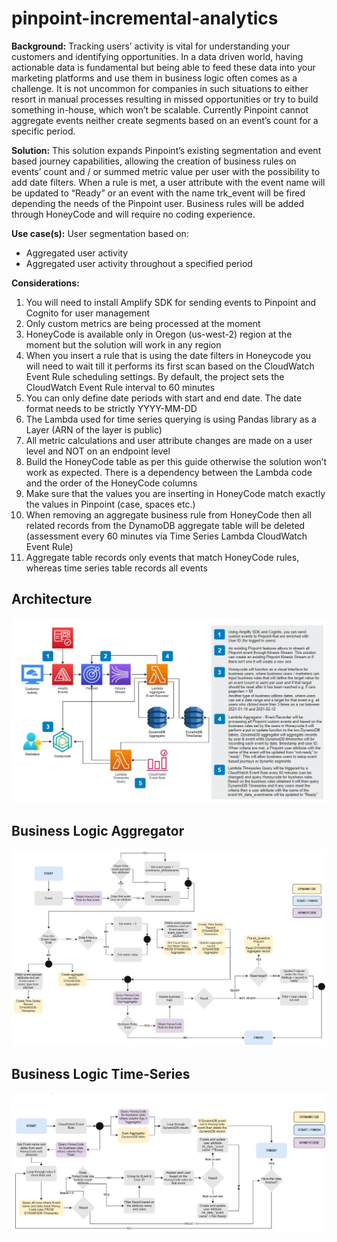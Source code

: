 # pinpoint-incremental-analytics

**Background:**
Tracking users’ activity is vital for understanding your customers and identifying opportunities. In a data driven world, having actionable data is fundamental but being able to feed these data into your marketing platforms and use them in business logic often comes as a challenge. It is not uncommon for companies in such situations to either resort in manual processes resulting in missed opportunities or try to build something in-house, which won’t be scalable. Currently Pinpoint cannot aggregate events neither create segments based on an event’s count for a specific period.

**Solution:**
This solution expands Pinpoint’s existing segmentation and event based journey capabilities, allowing the creation of business rules on events’ count and / or summed metric value per user with the possibility to add date filters. When a rule is met, a user attribute with the event name will be updated to “Ready” or an event with the name trk_event will be fired depending the needs of the Pinpoint user. Business rules will be added through HoneyCode and will require no coding experience. 

**Use case(s):**
User segmentation based on:
- Aggregated user activity
- Aggregated user activity throughout a specified period

**Considerations:**
1)	You will need to install Amplify SDK for sending events to Pinpoint and Cognito for user management
2)	Only custom metrics are being processed at the moment
3)	HoneyCode is available only in Oregon (us-west-2) region at the moment but the solution will work in any region
4)	When you insert a rule that is using the date filters in Honeycode you will need to wait till it performs its first scan based on the CloudWatch Event Rule scheduling settings. By default, the project sets the CloudWatch Event Rule interval to 60 minutes
5)	You can only define date periods with start and end date. The date format needs to be strictly YYYY-MM-DD
6)	The Lambda used for time series querying is using Pandas library as a Layer (ARN of the layer is public)
7)	All metric calculations and user attribute changes are made on a user level and NOT on an endpoint level
8)	Build the HoneyCode table as per this guide otherwise the solution won’t work as expected. There is a dependency between the Lambda code and the order of the HoneyCode columns
9)	Make sure that the values you are inserting in HoneyCode match exactly the values in Pinpoint (case, spaces etc.)
10)	When removing an aggregate business rule from HoneyCode then all related records from the DynamoDB aggregate table will be deleted (assessment every 60 minutes via Time Series Lambda CloudWatch Event Rule)
11)	Aggregate table records only events that match HoneyCode rules, whereas time series table records all events

## Architecture
![alt text](https://github.com/Pioank/pinpoint-incremental-analytics/blob/main/Images/Architecture.JPG)

## Business Logic Aggregator
![alt text](https://github.com/Pioank/pinpoint-incremental-analytics/blob/main/Images/BusinessLogicAggregator.JPG)

## Business Logic Time-Series
![alt_text](https://github.com/Pioank/pinpoint-incremental-analytics/blob/main/Images/BusinessLogicTimeSeries.JPG)
